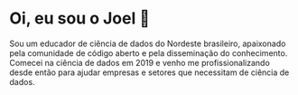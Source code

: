 # Oi, eu sou o Joel 👋

Sou um educador de ciência de dados do Nordeste brasileiro, apaixonado pela comunidade de código aberto e pela disseminação do conhecimento. Comecei na ciência de dados em 2019 e venho me profissionalizando desde então para ajudar empresas e setores que necessitam de ciência de dados.
